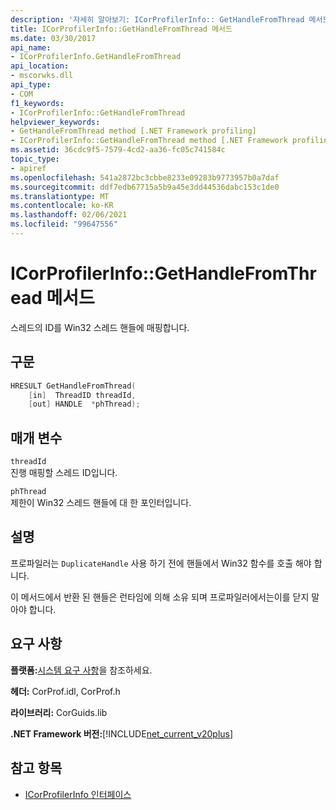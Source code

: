 ```yaml
---
description: '자세히 알아보기: ICorProfilerInfo:: GetHandleFromThread 메서드'
title: ICorProfilerInfo::GetHandleFromThread 메서드
ms.date: 03/30/2017
api_name:
- ICorProfilerInfo.GetHandleFromThread
api_location:
- mscorwks.dll
api_type:
- COM
f1_keywords:
- ICorProfilerInfo::GetHandleFromThread
helpviewer_keywords:
- GetHandleFromThread method [.NET Framework profiling]
- ICorProfilerInfo::GetHandleFromThread method [.NET Framework profiling]
ms.assetid: 36cdc9f5-7579-4cd2-aa36-fc05c741584c
topic_type:
- apiref
ms.openlocfilehash: 541a2872bc3cbbe8233e09283b9773957b0a7daf
ms.sourcegitcommit: ddf7edb67715a5b9a45e3dd44536dabc153c1de0
ms.translationtype: MT
ms.contentlocale: ko-KR
ms.lasthandoff: 02/06/2021
ms.locfileid: "99647556"
---
```

# <a name="icorprofilerinfogethandlefromthread-method"></a>ICorProfilerInfo::GetHandleFromThread 메서드

스레드의 ID를 Win32 스레드 핸들에 매핑합니다.  
  
## <a name="syntax"></a>구문  
  
```cpp  
HRESULT GetHandleFromThread(  
    [in]  ThreadID threadId,  
    [out] HANDLE  *phThread);  
```  
  
## <a name="parameters"></a>매개 변수  

 `threadId`  
 진행 매핑할 스레드 ID입니다.  
  
 `phThread`  
 제한이 Win32 스레드 핸들에 대 한 포인터입니다.  
  
## <a name="remarks"></a>설명  

 프로파일러는 `DuplicateHandle` 사용 하기 전에 핸들에서 Win32 함수를 호출 해야 합니다.  

 이 메서드에서 반환 된 핸들은 런타임에 의해 소유 되며 프로파일러에서는이를 닫지 말아야 합니다.
  
## <a name="requirements"></a>요구 사항  

 **플랫폼:**[시스템 요구 사항](../../get-started/system-requirements.md)을 참조하세요.  
  
 **헤더:** CorProf.idl, CorProf.h  
  
 **라이브러리:** CorGuids.lib  
  
 **.NET Framework 버전:**[!INCLUDE[net_current_v20plus](../../../../includes/net-current-v20plus-md.md)]  
  
## <a name="see-also"></a>참고 항목

- [ICorProfilerInfo 인터페이스](icorprofilerinfo-interface.md)
